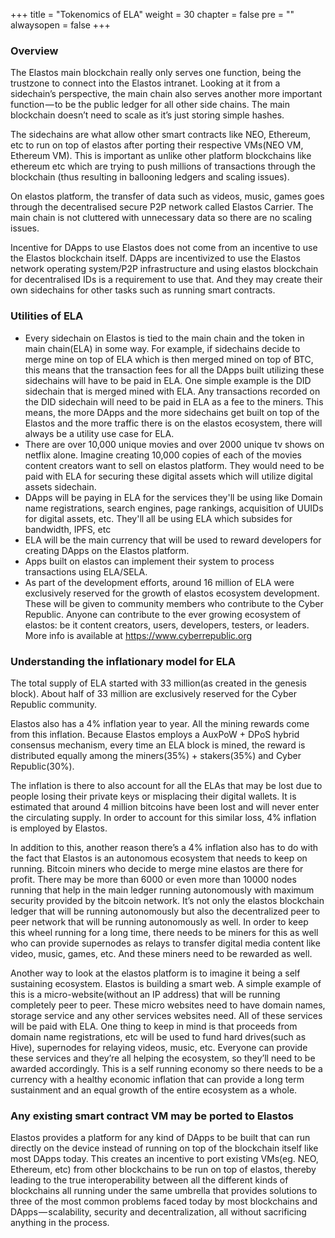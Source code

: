 +++
title = "Tokenomics of ELA"
weight = 30
chapter = false
pre = ""
alwaysopen = false
+++

### Overview

The Elastos main blockchain really only serves one function, being the trustzone to connect into the Elastos intranet. Looking at it from a sidechain’s perspective, the main chain also serves another more important function — to be the public ledger for all other side chains. The main blockchain doesn’t need to scale as it’s just storing simple hashes. 

The sidechains are what allow other smart contracts like NEO, Ethereum, etc to run on top of elastos after porting their respective VMs(NEO VM, Ethereum VM). This is important as unlike other platform blockchains like ethereum etc which are trying to push millions of transactions through the blockchain (thus resulting in ballooning ledgers and scaling issues). 

On elastos platform, the transfer of data such as videos, music, games goes through the decentralised secure P2P network called Elastos Carrier. The main chain is not cluttered with unnecessary data so there are no scaling issues. 

Incentive for DApps to use Elastos does not come from an incentive to use the Elastos blockchain itself. DApps are incentivized to use the Elastos network operating system/P2P infrastructure and using elastos blockchain for decentralised IDs is a requirement to use that. And they may create their own sidechains for other tasks such as running smart contracts.

### Utilities of ELA

* Every sidechain on Elastos is tied to the main chain and the token in main chain(ELA) in some way. For example, if sidechains decide to merge mine on top of ELA which is then merged mined on top of BTC, this means that the transaction fees for all the DApps built utilizing these sidechains will have to be paid in ELA. One simple example is the DID sidechain that is merged mined with ELA. Any transactions recorded on the DID sidechain will need to be paid in ELA as a fee to the miners. This means, the more DApps and the more sidechains get built on top of the Elastos and the more traffic there is on the elastos ecosystem, there will always be a utility use case for ELA.
* There are over 10,000 unique movies and over 2000 unique tv shows on netflix alone. Imagine creating 10,000 copies of each of the movies content creators want to sell on elastos platform. They would need to be paid with ELA for securing these digital assets which will utilize digital assets sidechain.
* DApps will be paying in ELA for the services they'll be using like Domain name registrations, search engines, page rankings, acquisition of UUIDs for digital assets, etc. They'll all be using ELA which subsides for bandwidth, IPFS, etc
* ELA will be the main currency that will be used to reward developers for creating DApps on the Elastos platform.
* Apps built on elastos can implement their system to process transactions using ELA/SELA.
* As part of the development efforts, around 16 million of ELA were exclusively reserved for the growth of elastos ecosystem development. These will be given to community members who contribute to the Cyber Republic. Anyone can contribute to the ever growing ecosystem of elastos: be it content creators, users, developers, testers, or leaders. More info is available at https://www.cyberrepublic.org

### Understanding the inflationary model for ELA

The total supply of ELA started with 33 million(as created in the genesis block). About half of 33 million are exclusively reserved for the Cyber Republic community.

Elastos also has a 4% inflation year to year. All the mining rewards come from this inflation. Because Elastos employs a AuxPoW + DPoS hybrid consensus mechanism, every time an ELA block is mined, the reward is distributed equally among the miners(35%) + stakers(35%) and Cyber Republic(30%).

The inflation is there to also account for all the ELAs that may be lost due to people losing their private keys or misplacing their digital wallets. It is estimated that around 4 million bitcoins have been lost and will never enter the circulating supply. In order to account for this similar loss, 4% inflation is employed by Elastos.

In addition to this, another reason there’s a 4% inflation also has to do with the fact that Elastos is an autonomous ecosystem that needs to keep on running. Bitcoin miners who decide to merge mine elastos are there for profit. There may be more than 6000 or even more than 10000 nodes running that help in the main ledger running autonomously with maximum security provided by the bitcoin network. It’s not only the elastos blockchain ledger that will be running autonomously but also the decentralized peer to peer network that will be running autonomously as well. In order to keep this wheel running for a long time, there needs to be miners for this as well who can provide supernodes as relays to transfer digital media content like video, music, games, etc. And these miners need to be rewarded as well.

Another way to look at the elastos platform is to imagine it being a self sustaining ecosystem. Elastos is building a smart web. A simple example of this is a micro-website(without an IP address) that will be running completely peer to peer. These micro websites need to have domain names, storage service and any other services websites need. All of these services will be paid with ELA. One thing to keep in mind is that proceeds from domain name registrations, etc will be used to fund hard drives(such as Hive), supernodes for relaying videos, music, etc. Everyone can provide these services and they’re all helping the ecosystem, so they’ll need to be awarded accordingly. This is a self running economy so there needs to be a currency with a healthy economic inflation that can provide a long term sustainment and an equal growth of the entire ecosystem as a whole.

### Any existing smart contract VM may be ported to Elastos

Elastos provides a platform for any kind of DApps to be built that can run directly on the device instead of running on top of the blockchain itself like most DApps today. This creates an incentive to port existing VMs(eg. NEO, Ethereum, etc) from other blockchains to be run on top of elastos, thereby leading to the true interoperability between all the different kinds of blockchains all running under the same umbrella that provides solutions to three of the most common problems faced today by most blockchains and DApps — scalability, security and decentralization, all without sacrificing anything in the process.